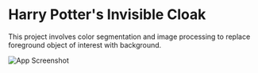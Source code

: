 
# Harry Potter's Invisible Cloak

This project involves  color segmentation and image processing to replace foreground object of interest with background.






![App Screenshot](https://encrypted-tbn0.gstatic.com/images?q=tbn:ANd9GcTdoXj0lOeJZUdY42LWcJtG-N2deEp3-NHbh2knd6j_mekFsZhCwoplGqOOnnKxGKYLPbM&usqp=CAU)

